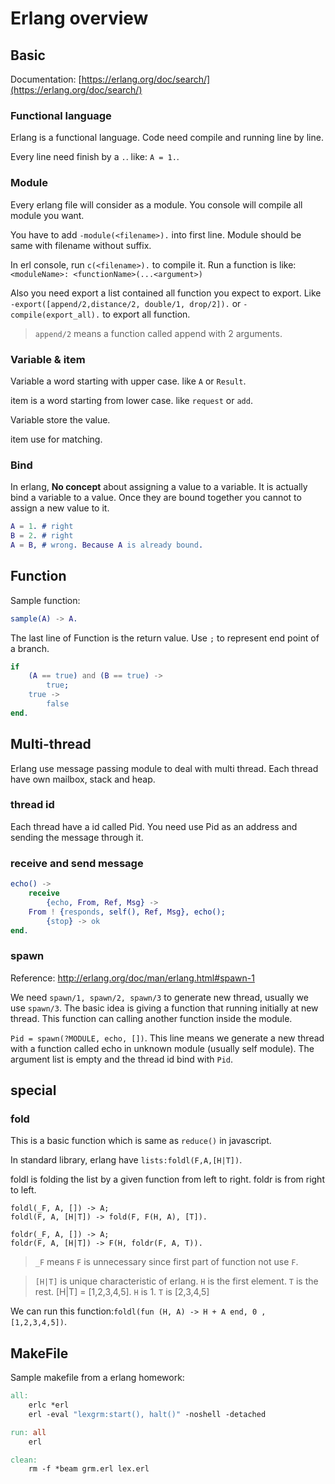 # Erlang overview


## Basic

Documentation: [https://erlang.org/doc/search/](https://erlang.org/doc/search/)

### Functional language

Erlang is a functional language. Code need compile and running line by line.

Every line need finish by a `.`. like: `A = 1.`.

### Module

Every erlang file will consider as a module. You console will compile all module you want.

You have to add `-module(<filename>).` into first line. Module should be same with filename without suffix.

In erl console, run `c(<filename>).` to compile it. Run a function is like: `<moduleName>: <functionName>(...<argument>)`

Also you need export a list contained all function you expect to export. Like `-export([append/2,distance/2, double/1, drop/2]).` or `-compile(export_all).` to export all function.

> `append/2` means a function called append with 2 arguments.

### Variable & item

Variable a word starting with upper case. like `A` or `Result`.

item is a word starting from lower case. like `request` or `add`.

Variable store the value.

item use for matching.

### Bind

In erlang, **No concept** about assigning a value to a variable. It is actually bind a variable to a value. Once they are bound together you cannot to assign a new value to it.

```erl
A = 1. # right
B = 2. # right
A = B, # wrong. Because A is already bound.
```

## Function

Sample function:

```erl
sample(A) -> A.
```

The last line of Function is the return value. Use `;` to represent end point of a branch.

```erl
if
    (A == true) and (B == true) ->
        true;
    true ->
        false
end.
```

## Multi-thread

Erlang use message passing module to deal with multi thread. Each thread have own mailbox, stack and heap.

### thread id

Each thread have a id called Pid. You need use Pid as an address and sending the message through it.

### receive and send message

```erl
echo() ->
    receive
        {echo, From, Ref, Msg} ->
    From ! {responds, self(), Ref, Msg}, echo();
        {stop} -> ok
end.
```

### spawn

Reference: http://erlang.org/doc/man/erlang.html#spawn-1

We need `spawn/1, spawn/2, spawn/3` to generate new thread, usually we use `spawn/3`. The basic idea is giving a function that running initially at new thread. This function can calling another function inside the module.

`Pid = spawn(?MODULE, echo, [])`. This line means we generate a new thread with a function called echo in unknown module (usually self module). The argument list is empty and the thread id bind with `Pid`.

## special

### fold

This is a basic function which is same as `reduce()` in javascript.

In standard library, erlang have `lists:foldl(F,A,[H|T])`.

foldl is folding the list by a given function from left to right. foldr is from right to left.

```
foldl(_F, A, []) -> A;
foldl(F, A, [H|T]) -> fold(F, F(H, A), [T]).

foldr(_F, A, []) -> A;
foldr(F, A, [H|T]) -> F(H, foldr(F, A, T)).
```

> `_F` means `F` is unnecessary since first part of function not use `F`.

> `[H|T]` is unique characteristic of erlang. `H` is the first element. `T` is the rest.
> [H|T] = [1,2,3,4,5]. `H` is 1. `T` is [2,3,4,5]

We can run this function:`foldl(fun (H, A) -> H + A end, 0 , [1,2,3,4,5])`.

## MakeFile

Sample makefile from a erlang homework:

```makefile
all:
	erlc *erl
	erl -eval "lexgrm:start(), halt()" -noshell -detached

run: all
	erl

clean:
	rm -f *beam grm.erl lex.erl
```

